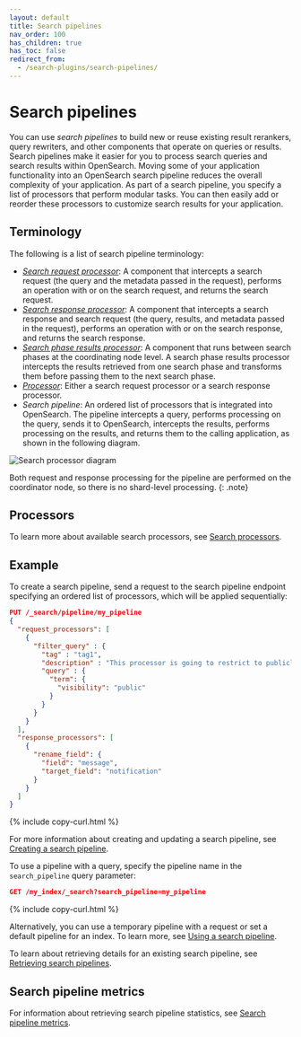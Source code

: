```yaml
---
layout: default
title: Search pipelines
nav_order: 100
has_children: true
has_toc: false
redirect_from:
  - /search-plugins/search-pipelines/
---
```


# Search pipelines

You can use _search pipelines_ to build new or reuse existing result rerankers, query rewriters, and other components that operate on queries or results. Search pipelines make it easier for you to process search queries and search results within OpenSearch. Moving some of your application functionality into an OpenSearch search pipeline reduces the overall complexity of your application. As part of a search pipeline, you specify a list of processors that perform modular tasks. You can then easily add or reorder these processors to customize search results for your application. 

## Terminology

The following is a list of search pipeline terminology:

* [_Search request processor_]({{site.url}}{{site.baseurl}}/search-plugins/search-pipelines/search-processors#search-request-processors): A component that intercepts a search request (the query and the metadata passed in the request), performs an operation with or on the search request, and returns the search request.
* [_Search response processor_]({{site.url}}{{site.baseurl}}/search-plugins/search-pipelines/search-processors#search-response-processors): A component that intercepts a search response and search request (the query, results, and metadata passed in the request), performs an operation with or on the search response, and returns the search response.
* [_Search phase results processor_]({{site.url}}{{site.baseurl}}/search-plugins/search-pipelines/search-processors#search-phase-results-processors): A component that runs between search phases at the coordinating node level. A search phase results processor intercepts the results retrieved from one search phase and transforms them before passing them to the next search phase.
* [_Processor_]({{site.url}}{{site.baseurl}}/search-plugins/search-pipelines/search-processors/): Either a search request processor or a search response processor.
* _Search pipeline_: An ordered list of processors that is integrated into OpenSearch. The pipeline intercepts a query, performs processing on the query, sends it to OpenSearch, intercepts the results, performs processing on the results, and returns them to the calling application, as shown in the following diagram. 

![Search processor diagram]({{site.url}}{{site.baseurl}}/images/search-pipelines.png)

Both request and response processing for the pipeline are performed on the coordinator node, so there is no shard-level processing.
{: .note}

## Processors

To learn more about available search processors, see [Search processors]({{site.url}}{{site.baseurl}}/search-plugins/search-pipelines/search-processors/).


## Example

To create a search pipeline, send a request to the search pipeline endpoint specifying an ordered list of processors, which will be applied sequentially:

```json
PUT /_search/pipeline/my_pipeline 
{
  "request_processors": [
    {
      "filter_query" : {
        "tag" : "tag1",
        "description" : "This processor is going to restrict to publicly visible documents",
        "query" : {
          "term": {
            "visibility": "public"
          }
        }
      }
    }
  ],
  "response_processors": [
    {
      "rename_field": {
        "field": "message",
        "target_field": "notification"
      }
    }
  ]
}
```
{% include copy-curl.html %}

For more information about creating and updating a search pipeline, see [Creating a search pipeline]({{site.url}}{{site.baseurl}}/search-plugins/search-pipelines/creating-search-pipeline/). 

To use a pipeline with a query, specify the pipeline name in the `search_pipeline` query parameter:

```json
GET /my_index/_search?search_pipeline=my_pipeline
```
{% include copy-curl.html %}

Alternatively, you can use a temporary pipeline with a request or set a default pipeline for an index. To learn more, see [Using a search pipeline]({{site.url}}{{site.baseurl}}/search-plugins/search-pipelines/using-search-pipeline/).

To learn about retrieving details for an existing search pipeline, see [Retrieving search pipelines]({{site.url}}{{site.baseurl}}/search-plugins/search-pipelines/retrieving-search-pipeline/).


## Search pipeline metrics

For information about retrieving search pipeline statistics, see [Search pipeline metrics]({{site.url}}{{site.baseurl}}/search-plugins/search-pipelines/search-pipeline-metrics/).